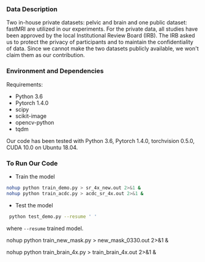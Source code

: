 ### Data Description
Two in-house private datasets: pelvic and brain and one public dataset: fastMRI are utilized in our experiments. For the private data, all studies have been approved by the local Institutional Review Board (IRB). The IRB asked us to protect the privacy of participants and to maintain the confidentiality of data. Since we cannot make the two datasets publicly available, we won't claim them as our contribution.
### Environment and Dependencies
Requirements:
* Python 3.6
* Pytorch 1.4.0 
* scipy
* scikit-image
* opencv-python
* tqdm

Our code has been tested with Python 3.6, Pytorch 1.4.0, torchvision 0.5.0, CUDA 10.0 on Ubuntu 18.04.


### To Run Our Code
- Train the model
```bash
nohup python train_demo.py > sr_4x_new.out 2>&1 &
nohup python train_acdc.py > acdc_sr_4x.out 2>&1 &
```

- Test the model
```bash
 python test_demo.py --resume ' '
```
where
`--resume`  trained model. 

nohup python train_new_mask.py > new_mask_0330.out 2>&1 &

nohup python train_brain_4x.py > train_brain_4x.out 2>&1 &

